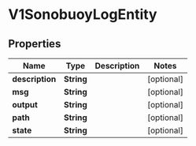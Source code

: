 # V1SonobuoyLogEntity

## Properties
Name | Type | Description | Notes
------------ | ------------- | ------------- | -------------
**description** | **String** |  |  [optional]
**msg** | **String** |  |  [optional]
**output** | **String** |  |  [optional]
**path** | **String** |  |  [optional]
**state** | **String** |  |  [optional]
